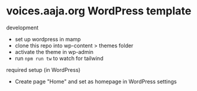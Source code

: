 # voices.aaja.org WordPress template

development
- set up wordpress in mamp
- clone this repo into wp-content > themes folder
- activate the theme in wp-admin
- run `npm run tw` to watch for tailwind

required setup (in WordPress)
- Create page "Home" and set as homepage in WordPress settings
